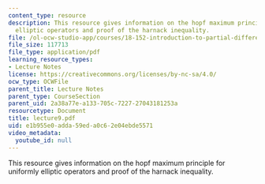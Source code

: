 ```yaml
---
content_type: resource
description: This resource gives information on the hopf maximum principle for uniformly
  elliptic operators and proof of the harnack inequality.
file: /ol-ocw-studio-app/courses/18-152-introduction-to-partial-differential-equations-fall-2005/e1b955e0adda59eda0c62e04ebde5571_lecture9.pdf
file_size: 117713
file_type: application/pdf
learning_resource_types:
- Lecture Notes
license: https://creativecommons.org/licenses/by-nc-sa/4.0/
ocw_type: OCWFile
parent_title: Lecture Notes
parent_type: CourseSection
parent_uid: 2a38a77e-a133-705c-7227-27043181253a
resourcetype: Document
title: lecture9.pdf
uid: e1b955e0-adda-59ed-a0c6-2e04ebde5571
video_metadata:
  youtube_id: null
---
```

This resource gives information on the hopf maximum principle for uniformly elliptic operators and proof of the harnack inequality.